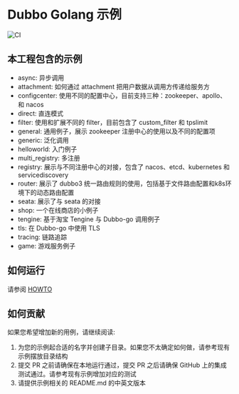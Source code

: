 # Dubbo Golang 示例

![CI](https://github.com/apache/dubbo-go-samples/workflows/CI/badge.svg)

## 本工程包含的示例

* async: 异步调用
* attachment: 如何通过 attachment 把用户数据从调用方传递给服务方
* configcenter: 使用不同的配置中心，目前支持三种：zookeeper、apollo、和 nacos
* direct: 直连模式
* filter: 使用和扩展不同的 filter，目前包含了 custom_filter 和 tpslimit
* general: 通用例子，展示 zookeeper 注册中心的使用以及不同的配置项
* generic: 泛化调用
* helloworld: 入门例子
* multi_registry: 多注册
* registry: 展示与不同注册中心的对接，包含了 nacos、etcd、kubernetes 和 servicediscovery
* router: 展示了 dubbo3 统一路由规则的使用，包括基于文件路由配置和k8s环境下的动态路由配置
* seata: 展示了与 seata 的对接
* shop: 一个在线商店的小例子
* tengine: 基于淘宝 Tengine 与 Dubbo-go 调用例子
* tls: 在 Dubbo-go 中使用 TLS
* tracing: 链路追踪
* game: 游戏服务例子

## 如何运行

请参阅 [HOWTO](HOWTO_zh.md)

## 如何贡献

如果您希望增加新的用例，请继续阅读:

1. 为您的示例起合适的名字并创建子目录。如果您不太确定如何做，请参考现有示例摆放目录结构
2. 提交 PR 之前请确保在本地运行通过，提交 PR 之后请确保 GitHub 上的集成测试通过。请参考现有示例增加对应的测试
3. 请提供示例相关的 README.md 的中英文版本
